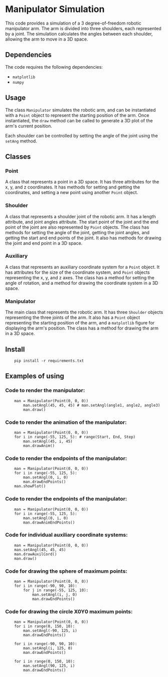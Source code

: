 # Manipulator Simulation
This code provides a simulation of a 3 degree-of-freedom robotic manipulator arm. The arm is divided into three shoulders, each represented by a joint. The simulation calculates the angles between each shoulder, allowing the arm to move in a 3D space.

## Dependencies
The code requires the following dependencies:

- `matplotlib`
- `numpy`

## Usage
The class `Manipulator` simulates the robotic arm, and can be instantiated with a `Point` object to represent the starting position of the arm. Once instantiated, the `draw` method can be called to generate a 3D plot of the arm's current position.

Each shoulder can be controlled by setting the angle of the joint using the `setAng` method.

## Classes
### Point
A class that represents a point in a 3D space. It has three attributes for the x, y, and z coordinates. It has methods for setting and getting the coordinates, and setting a new point using another `Point` object.

### Shoulder
A class that represents a shoulder joint of the robotic arm. It has a length attribute, and joint angles attribute. The start point of the joint and the end point of the joint are also represented by `Point` objects. The class has methods for setting the angle of the joint, getting the joint angles, and getting the start and end points of the joint. It also has methods for drawing the joint and end point in a 3D space.

### Auxiliary
A class that represents an auxiliary coordinate system for a `Point` object. It has attributes for the size of the coordinate system, and `Point` objects representing the x, y, and z axes. The class has a method for setting the angle of rotation, and a method for drawing the coordinate system in a 3D space.

### Manipulator
The main class that represents the robotic arm. It has three `Shoulder` objects representing the three joints of the arm. It also has a `Point` object representing the starting position of the arm, and a `matplotlib` figure for displaying the arm's position. The class has a method for drawing the arm in a 3D space.

## Install
```
    pip install -r requirements.txt
```


## Examples of using

### Code to render the manipulator:
```
    man = Manipulator(Point(0, 0, 0))
        man.setAngl(45, 45, 45) # man.setAngl(angle1, angle2, angle3)
        man.draw()
```

### Code to render the animation of the manipulator:
```
    man = Manipulator(Point(0, 0, 0))
    for i in range(-55, 125, 5): # range(Start, End, Step)
        man.setAngl(45, i, 45)
        man.drawAnim()
```

### Code to render the endpoints of the manipulator:
```
    man = Manipulator(Point(0, 0, 0))
    for i in range(-55, 125, 5):
        man.setAngl(0, i, 0)
        man.drawEndPoints()
    man.showPlot()
```

### Code to render the endpoints of the manipulator:
```
    man = Manipulator(Point(0, 0, 0))
    for i in range(-55, 125, 5):
        man.setAngl(0, i, 0)
        man.drawAnimEndPoints()
```

### Code for individual auxiliary coordinate systems:
```
    man = Manipulator(Point(0, 0, 0))
    man.setAngl(45, 45, 45)
    man.drawAuxilCord()
    man.draw()
```

### Code for drawing the sphere of maximum points:
```
    man = Manipulator(Point(0, 0, 0))
    for i in range(-90, 90, 10):
        for j in range(-55, 125, 10):
            man.setAngl(i, j, 0)    
            man.drawEndPoints()
```

### Code for drawing the circle X0Y0 maximum points:
```
    man = Manipulator(Point(0, 0, 0))
    for i in range(0, 150, 10):
        man.setAngl(-90, 125, i)    
        man.drawEndPoints()

    for i in range(-90, 90, 10):
        man.setAngl(i, 125, 0)    
        man.drawEndPoints()

    for i in range(0, 150, 10): 
        man.setAngl(90, 125, i)    
        man.drawEndPoints()
```